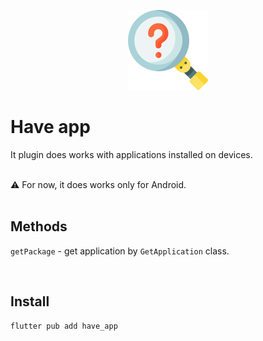 <p align="center">
    <img src="./docs/images/logo.png" alt="logo" width="128" />
</p>

<h1>Have app</h1>

<p>It plugin does works with applications installed on devices.</p>

<br />

<aside>⚠️ For now, it does works only for Android.</aside>

<br />

<h2>Methods</h2>

`getPackage`  -  get application by `GetApplication` class.

<br />

<h2>Install</h2>

```bash
flutter pub add have_app
```